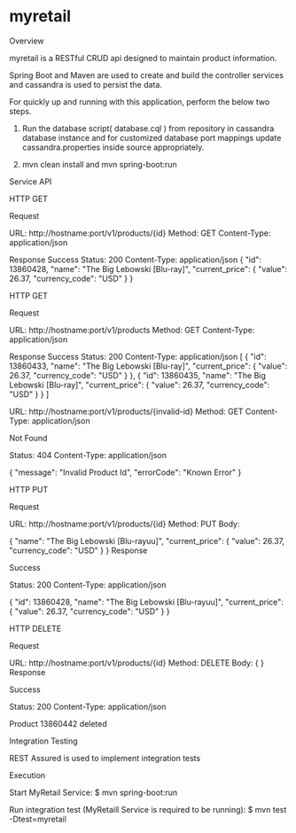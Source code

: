 # myretail

Overview

myretail is a RESTful CRUD api designed to maintain product information.  

Spring Boot and Maven are used to create and build the controller services and cassandra is used to persist the data.

For quickly up and running with this application, perform the below two steps.

1) Run the database script( database.cql ) from repository in cassandra database instance and for customized database port mappings update cassandra.properties inside source appropriately.

2) mvn clean install and mvn spring-boot:run 


Service API

HTTP GET

Request

URL: http://hostname:port/v1/products/{id}
Method: GET
Content-Type: application/json

Response
Success
Status: 200
Content-Type: application/json
{
  "id": 13860428,
  "name": "The Big Lebowski [Blu-ray]",
  "current_price": {
    "value": 26.37,
    "currency_code": "USD"
  }
}

HTTP GET

Request

URL: http://hostname:port/v1/products
Method: GET
Content-Type: application/json

Response
Success
Status: 200
Content-Type: application/json
[
  {
    "id": 13860433,
    "name": "The Big Lebowski [Blu-ray]",
    "current_price": {
      "value": 26.37,
      "currency_code": "USD"
    }
  },
  {
    "id": 13860435,
    "name": "The Big Lebowski [Blu-ray]",
    "current_price": {
      "value": 26.37,
      "currency_code": "USD"
    }
  }
]


URL: http://hostname:port/v1/products/{invalid-id}
Method: GET
Content-Type: application/json

Not Found

Status: 404
Content-Type: application/json

{
  "message": "Invalid Product Id",
  "errorCode": "Known Error"
}

HTTP PUT

Request 

URL:  http://hostname:port/v1/products/{id}
Method: PUT
Body:

{ 
  "name": "The Big Lebowski [Blu-rayuu]",
  "current_price": {
    "value": 26.37,
    "currency_code": "USD"
  }
}
Response

Success

Status: 200
Content-Type: application/json

{
  "id": 13860428,
  "name": "The Big Lebowski [Blu-rayuu]",
  "current_price": {
    "value": 26.37,
    "currency_code": "USD"
  }
}



HTTP DELETE

Request 

URL:  http://hostname:port/v1/products/{id}
Method: DELETE
Body:
{
}
Response

Success

Status: 200
Content-Type: application/json

Product 13860442 deleted



Integration Testing

REST Assured is used to implement integration tests

Execution

Start MyRetail Service:
$ mvn spring-boot:run


Run integration test (MyRetaill Service is required to be running):
$ mvn test -Dtest=myretail



